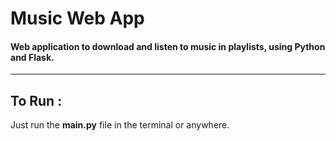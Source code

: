 # Music Web App
#### Web application to download and listen to music in playlists, using Python and Flask.  
---
## To Run :
Just run the **main.py** file in the terminal or anywhere.
